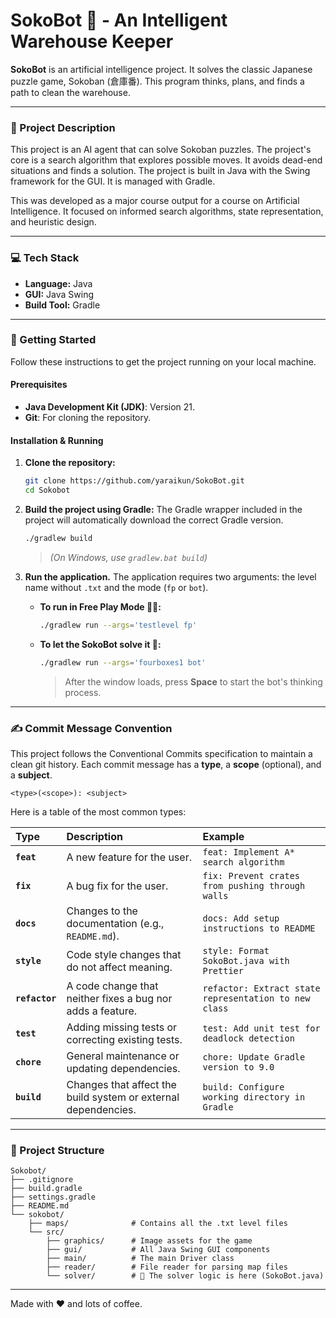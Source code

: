 # SokoBot 🤖 - An Intelligent Warehouse Keeper

**SokoBot** is an artificial intelligence project. It solves the classic
Japanese puzzle game, Sokoban (倉庫番). This program thinks, plans, and finds a
path to clean the warehouse.

---

### 📜 Project Description

This project is an AI agent that can solve Sokoban puzzles. The project's core
is a search algorithm that explores possible moves. It avoids dead-end
situations and finds a solution. The project is built in Java with the Swing
framework for the GUI. It is managed with Gradle.

This was developed as a major course output for a course on Artificial
Intelligence. It focused on informed search algorithms, state representation,
and heuristic design.

---

### 💻 Tech Stack

*   **Language:** Java
*   **GUI:** Java Swing
*   **Build Tool:** Gradle

---

### 🚀 Getting Started

Follow these instructions to get the project running on your local machine.

#### Prerequisites

*   **Java Development Kit (JDK)**: Version 21.
*   **Git**: For cloning the repository.

#### Installation & Running

1.  **Clone the repository:**
    ```sh
    git clone https://github.com/yaraikun/SokoBot.git
    cd Sokobot
    ```

2.  **Build the project using Gradle:**
    The Gradle wrapper included in the project will automatically download the
    correct Gradle version.

    ```sh
    ./gradlew build
    ```
    >*(On Windows, use `gradlew.bat build`)*

3.  **Run the application.**
    The application requires two arguments: the level name without `.txt` and
    the mode (`fp` or `bot`).

    *   **To run in Free Play Mode 🧑‍💻:**
        ```sh
        ./gradlew run --args='testlevel fp'
        ```

    *   **To let the SokoBot solve it 🤖:**
        ```sh
        ./gradlew run --args='fourboxes1 bot'
        ```
        > After the window loads, press **Space** to start the bot's thinking
        > process.

---

### ✍️ Commit Message Convention

This project follows the Conventional Commits specification to maintain a clean
git history. Each commit message has a **type**, a **scope** (optional), and a
**subject**.

```
<type>(<scope>): <subject>
```

Here is a table of the most common types:

| Type | Description | Example |
| :--- | :--- | :--- |
| **`feat`** | A new feature for the user. | `feat: Implement A* search algorithm` |
| **`fix`** | A bug fix for the user. | `fix: Prevent crates from pushing through walls`|
| **`docs`** | Changes to the documentation (e.g., `README.md`). | `docs: Add setup instructions to README` |
| **`style`**| Code style changes that do not affect meaning. | `style: Format SokoBot.java with Prettier` |
| **`refactor`**| A code change that neither fixes a bug nor adds a feature. | `refactor: Extract state representation to new class` |
| **`test`** | Adding missing tests or correcting existing tests. | `test: Add unit test for deadlock detection` |
| **`chore`**| General maintenance or updating dependencies. | `chore: Update Gradle version to 9.0` |
| **`build`**| Changes that affect the build system or external dependencies. | `build: Configure working directory in Gradle` |

---

### 📁 Project Structure

```
Sokobot/
├── .gitignore
├── build.gradle
├── settings.gradle
├── README.md
└── sokobot/
    ├── maps/              # Contains all the .txt level files
    └── src/
        ├── graphics/      # Image assets for the game
        ├── gui/           # All Java Swing GUI components
        ├── main/          # The main Driver class
        ├── reader/        # File reader for parsing map files
        └── solver/        # 🧠 The solver logic is here (SokoBot.java)
```

---

Made with ❤️ and lots of coffee.
